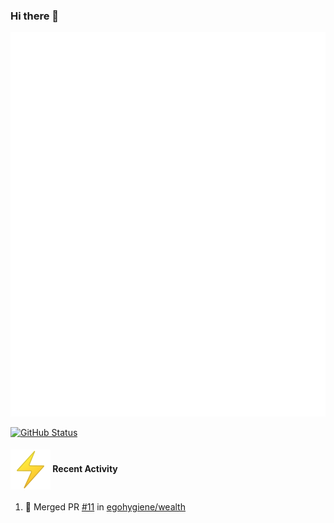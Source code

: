 ### Hi there 👋

<!--
**szmyty/szmyty** is a ✨ _special_ ✨ repository because its `README.md` (this file) appears on your GitHub profile.

Here are some ideas to get you started:

- 🔭 I’m currently working on ...
- 🌱 I’m currently learning ...
- 👯 I’m looking to collaborate on ...
- 🤔 I’m looking for help with ...
- 💬 Ask me about ...
- 📫 How to reach me: ...
- 😄 Pronouns: ...
- ⚡ Fun fact: ...
-->
<p align="center">
  <picture>
    <img src="/github-metrics.svg" alt="Metrics">
  </picture>
  
<a href="https://github.com/szmyty"><img alt="GitHub Status" src="https://github-readme-stats.vercel.app/api?username=szmyty&show_icons=true&include_all_commits=true&count_private=true"/></a>
</p>

<h4>
  <img src="./assets/emojis/zap.png" alt="zap" style="vertical-align: middle;" /> Recent Activity
</h4>

<!--START_SECTION:activity-->
1. 🎉 Merged PR [#11](https://github.com/egohygiene/wealth/pull/11) in [egohygiene/wealth](https://github.com/egohygiene/wealth)
<!--END_SECTION:activity-->
